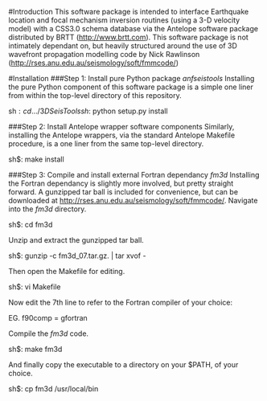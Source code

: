 #Introduction
This software package is intended to interface Earthquake location and 
focal mechanism inversion routines (using a 3-D velocity model) with a 
CSS3.0 schema database via the Antelope software package distributed by 
BRTT (http://www.brtt.com). This software package is not intimately 
dependant on, but heavily structured around the use of 3D wavefront 
propagation modelling code by Nick Rawlinson 
(http://rses.anu.edu.au/seismology/soft/fmmcode/)

#Installation
###Step 1: Install pure Python package *anfseistools*
Installing the pure Python component of this software package is a simple 
one liner from within the top-level directory of this repository.

sh$: cd .../3DSeisTools  
sh$: python setup.py install

###Step 2: Install Antelope wrapper software components
Similarly, installing the Antelope wrappers, via the standard Antelope 
Makefile procedure, is a one liner from the same top-level directory.

sh$: make install

###Step 3: Compile and install external Fortran dependancy *fm3d*
Installing the Fortran dependancy is slightly more involved, but pretty 
straight forward. A gunzipped tar ball is included for convenience, but 
can be downloaded at http://rses.anu.edu.au/seismology/soft/fmmcode/. 
Navigate into the *fm3d* directory.
  
sh$: cd fm3d
  
Unzip and extract the gunzipped tar ball.
  
sh$: gunzip -c fm3d\_07.tar.gz. | tar xvof -
  
Then open the Makefile for editing.
  
sh$: vi Makefile
  
Now edit the 7th line to refer to the Fortran compiler of your choice:
  
EG.  f90comp = gfortran
  
Compile the *fm3d* code.
  
sh$: make fm3d
  
And finally copy the executable to a directory on your $PATH, of your 
choice.
  
sh$: cp fm3d /usr/local/bin
